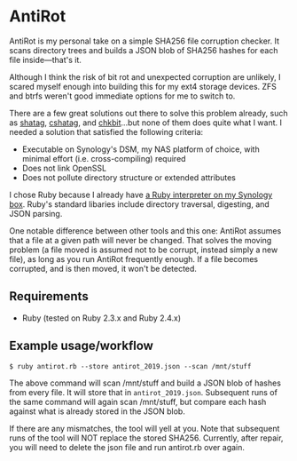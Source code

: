 # AntiRot
AntiRot is my personal take on a simple SHA256 file corruption checker. It scans directory trees and builds a JSON blob of SHA256 hashes for each file inside—that's it.

Although I think the risk of bit rot and unexpected corruption are unlikely, I scared myself enough into building this for my ext4 storage devices. ZFS and btrfs weren't good immediate options for me to switch to.

There are a few great solutions out there to solve this problem already, such as [shatag](https://bitbucket.org/maugier/shatag), [cshatag](https://github.com/rfjakob/cshatag), and [chkbit](https://github.com/laktak/chkbit)...but none of them does quite what I want. I needed a solution that satisfied the following criteria:

* Executable on Synology's DSM, my NAS platform of choice, with minimal effort (i.e. cross-compiling) required
* Does not link OpenSSL
* Does not pollute directory structure or extended attributes

I chose Ruby because I already have [a Ruby interpreter on my Synology box](https://www.synology.com/en-us/dsm/packages/Ruby). Ruby's standard libaries include directory traversal, digesting, and JSON parsing.

One notable difference between other tools and this one: AntiRot assumes that a file at a given path will never be changed. That solves the moving problem (a file moved is assumed not to be corrupt, instead simply a new file), as long as you run AntiRot frequently enough. If a file becomes corrupted, and is then moved, it won't be detected.

## Requirements
* Ruby (tested on Ruby 2.3.x and Ruby 2.4.x)

## Example usage/workflow
```$ ruby antirot.rb --store antirot_2019.json --scan /mnt/stuff```

The above command will scan /mnt/stuff and build a JSON blob of hashes from every file. It will store that in ```antirot_2019.json```. Subsequent runs of the same command will again scan /mnt/stuff, but compare each hash against what is already stored in the JSON blob.

If there are any mismatches, the tool will yell at you. Note that subsequent runs of the tool will NOT replace the stored SHA256. Currently, after repair, you will need to delete the json file and run antirot.rb over again.